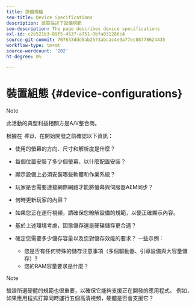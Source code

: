 ```yaml
---
title: 設備規格
seo-title: Device Specifications
description: 該頁描述了設備規範
seo-description: The page describes device specifications
exl-id: c2e521b3-89f5-4537-a751-0bfa031286c4
source-git-commit: 707833ddd8ab2573abcac4e9a77ec88778624435
workflow-type: tm+mt
source-wordcount: '202'
ht-degree: 0%

---
```


# 裝置組態 {#device-configurations}

>[!NOTE]
>
>此活動的典型利益相關方是A/V整合商。

根據在 *零日*，在開始開發之前確認以下資訊：

* 使用的螢幕的方向、尺寸和解析度是什麼？

* 每個位置安裝了多少個螢幕，以什麼配置安裝？

* 顯示設備上必須安裝哪些軟體和作業系統？

* 玩家是否需要連接網際網路才能將螢幕與伺服器AEM同步？

* 何時更新玩家的內容？

* 如果您正在運行視頻，請確保您瞭解設備的規範，以便正確顯示內容。

* 基於上述環境考慮，固態儲存還是硬碟儲存更合適？

* 確定您需要多少儲存容量以及您對儲存效能的要求？ 一些示例：
   * 您是否有任何特殊的儲存注意事項（多個驅動器、引導設備與大容量儲存）?
   * 您的RAM容量要求是什麼？


>[!NOTE]
>
>驗證所選硬體的規範也很重要，以確保它能夠支援正在開發的應用程式。 例如，如果應用程式打算同時運行五個高清視頻，硬體是否會支援它？
